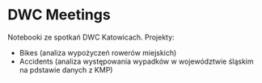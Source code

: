 # DWC Meetings
Notebooki ze spotkań DWC Katowicach. Projekty:
- Bikes (analiza wypożyczeń rowerów miejskich)
- Accidents (analiza występowania wypadków w województwie śląskim na pdstawie danych z KMP) 

